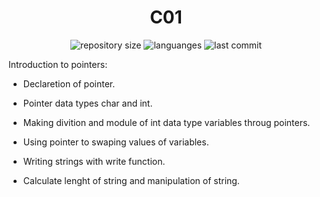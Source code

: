 <h1 align="center">
  C01
</h1>

<p align="center">
  <img alt="repository size" src="https://img.shields.io/github/repo-size/angelasoler/C01">
  
  <img alt="languanges" src="https://img.shields.io/github/languages/count/angelasoler/C01">

  <img alt="last commit" src="https://img.shields.io/github/last-commit/angelasoler/C01">
</p>

Introduction to pointers:

- Declaretion of pointer.

- Pointer data types char and int.

- Making divition and module of int data type variables throug pointers.

- Using pointer to swaping values of variables.

- Writing strings with write function.

- Calculate lenght of string and manipulation of string.

